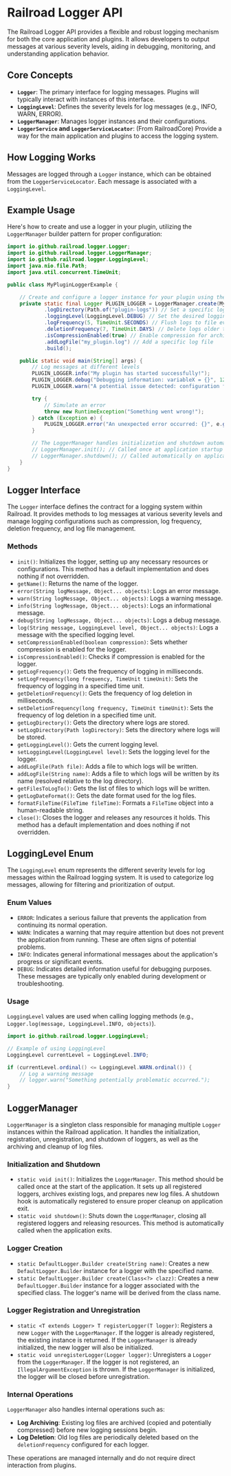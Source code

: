 # Railroad Logger API

The Railroad Logger API provides a flexible and robust logging mechanism for both the core application and plugins. It allows developers to output messages at various severity levels, aiding in debugging, monitoring, and understanding application behavior.

## Core Concepts

- **`Logger`**: The primary interface for logging messages. Plugins will typically interact with instances of this interface.
- **`LoggingLevel`**: Defines the severity levels for log messages (e.g., INFO, WARN, ERROR).
- **`LoggerManager`**: Manages logger instances and their configurations.
- **`LoggerService` and `LoggerServiceLocator`**: (From RailroadCore) Provide a way for the main application and plugins to access the logging system.

## How Logging Works

Messages are logged through a `Logger` instance, which can be obtained from the `LoggerServiceLocator`. Each message is associated with a `LoggingLevel`.

## Example Usage

Here's how to create and use a logger in your plugin, utilizing the `LoggerManager` builder pattern for proper configuration:

```java
import io.github.railroad.logger.Logger;
import io.github.railroad.logger.LoggerManager;
import io.github.railroad.logger.LoggingLevel;
import java.nio.file.Path;
import java.util.concurrent.TimeUnit;

public class MyPluginLoggerExample {

    // Create and configure a logger instance for your plugin using the builder
    private static final Logger PLUGIN_LOGGER = LoggerManager.create(MyPluginLoggerExample.class)
            .logDirectory(Path.of("plugin-logs")) // Set a specific log directory for your plugin
            .loggingLevel(LoggingLevel.DEBUG) // Set the desired logging level
            .logFrequency(5, TimeUnit.SECONDS) // Flush logs to file every 5 seconds
            .deletionFrequency(7, TimeUnit.DAYS) // Delete logs older than 7 days
            .isCompressionEnabled(true) // Enable compression for archived logs
            .addLogFile("my_plugin.log") // Add a specific log file
            .build();

    public static void main(String[] args) {
        // Log messages at different levels
        PLUGIN_LOGGER.info("My plugin has started successfully!");
        PLUGIN_LOGGER.debug("Debugging information: variableX = {}", 123);
        PLUGIN_LOGGER.warn("A potential issue detected: configuration file missing.");

        try {
            // Simulate an error
            throw new RuntimeException("Something went wrong!");
        } catch (Exception e) {
            PLUGIN_LOGGER.error("An unexpected error occurred: {}", e.getMessage(), e);
        }

        // The LoggerManager handles initialization and shutdown automatically
        // LoggerManager.init(); // Called once at application startup
        // LoggerManager.shutdown(); // Called automatically on application exit
    }
}
```

## Logger Interface

The `Logger` interface defines the contract for a logging system within Railroad. It provides methods to log messages at various severity levels and manage logging configurations such as compression, log frequency, deletion frequency, and log file management.

### Methods

- `init()`: Initializes the logger, setting up any necessary resources or configurations. This method has a default implementation and does nothing if not overridden.
- `getName()`: Returns the name of the logger.
- `error(String logMessage, Object... objects)`: Logs an error message.
- `warn(String logMessage, Object... objects)`: Logs a warning message.
- `info(String logMessage, Object... objects)`: Logs an informational message.
- `debug(String logMessage, Object... objects)`: Logs a debug message.
- `log(String message, LoggingLevel level, Object... objects)`: Logs a message with the specified logging level.
- `setCompressionEnabled(boolean compression)`: Sets whether compression is enabled for the logger.
- `isCompressionEnabled()`: Checks if compression is enabled for the logger.
- `getLogFrequency()`: Gets the frequency of logging in milliseconds.
- `setLogFrequency(long frequency, TimeUnit timeUnit)`: Sets the frequency of logging in a specified time unit.
- `getDeletionFrequency()`: Gets the frequency of log deletion in milliseconds.
- `setDeletionFrequency(long frequency, TimeUnit timeUnit)`: Sets the frequency of log deletion in a specified time unit.
- `getLogDirectory()`: Gets the directory where logs are stored.
- `setLogDirectory(Path logDirectory)`: Sets the directory where logs will be stored.
- `getLoggingLevel()`: Gets the current logging level.
- `setLoggingLevel(LoggingLevel level)`: Sets the logging level for the logger.
- `addLogFile(Path file)`: Adds a file to which logs will be written.
- `addLogFile(String name)`: Adds a file to which logs will be written by its name (resolved relative to the log directory).
- `getFilesToLogTo()`: Gets the list of files to which logs will be written.
- `getLogDateFormat()`: Gets the date format used for the log files.
- `formatFileTime(FileTime fileTime)`: Formats a `FileTime` object into a human-readable string.
- `close()`: Closes the logger and releases any resources it holds. This method has a default implementation and does nothing if not overridden.

## LoggingLevel Enum

The `LoggingLevel` enum represents the different severity levels for log messages within the Railroad logging system. It is used to categorize log messages, allowing for filtering and prioritization of output.

### Enum Values

- `ERROR`: Indicates a serious failure that prevents the application from continuing its normal operation.
- `WARN`: Indicates a warning that may require attention but does not prevent the application from running. These are often signs of potential problems.
- `INFO`: Indicates general informational messages about the application's progress or significant events.
- `DEBUG`: Indicates detailed information useful for debugging purposes. These messages are typically only enabled during development or troubleshooting.

### Usage

`LoggingLevel` values are used when calling logging methods (e.g., `Logger.log(message, LoggingLevel.INFO, objects)`).

```java
import io.github.railroad.logger.LoggingLevel;

// Example of using LoggingLevel
LoggingLevel currentLevel = LoggingLevel.INFO;

if (currentLevel.ordinal() <= LoggingLevel.WARN.ordinal()) {
    // Log a warning message
    // logger.warn("Something potentially problematic occurred.");
}
```

## LoggerManager

`LoggerManager` is a singleton class responsible for managing multiple `Logger` instances within the Railroad application. It handles the initialization, registration, unregistration, and shutdown of loggers, as well as the archiving and cleanup of log files.

### Initialization and Shutdown

- `static void init()`: Initializes the `LoggerManager`. This method should be called once at the start of the application. It sets up all registered loggers, archives existing logs, and prepares new log files. A shutdown hook is automatically registered to ensure proper cleanup on application exit.
- `static void shutdown()`: Shuts down the `LoggerManager`, closing all registered loggers and releasing resources. This method is automatically called when the application exits.

### Logger Creation

- `static DefaultLogger.Builder create(String name)`: Creates a new `DefaultLogger.Builder` instance for a logger with the specified name.
- `static DefaultLogger.Builder create(Class<?> clazz)`: Creates a new `DefaultLogger.Builder` instance for a logger associated with the specified class. The logger's name will be derived from the class name.

### Logger Registration and Unregistration

- `static <T extends Logger> T registerLogger(T logger)`: Registers a new `Logger` with the `LoggerManager`. If the logger is already registered, the existing instance is returned. If the `LoggerManager` is already initialized, the new logger will also be initialized.
- `static void unregisterLogger(Logger logger)`: Unregisters a `Logger` from the `LoggerManager`. If the logger is not registered, an `IllegalArgumentException` is thrown. If the `LoggerManager` is initialized, the logger will be closed before unregistration.

### Internal Operations

`LoggerManager` also handles internal operations such as:

- **Log Archiving**: Existing log files are archived (copied and potentially compressed) before new logging sessions begin.
- **Log Deletion**: Old log files are periodically deleted based on the `deletionFrequency` configured for each logger.

These operations are managed internally and do not require direct interaction from plugins.